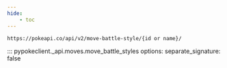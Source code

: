 ```yaml
---
hide:
    - toc
---
```


```console
https://pokeapi.co/api/v2/move-battle-style/{id or name}/
```

::: pypokeclient._api.moves.move_battle_styles
    options:
        separate_signature: false
